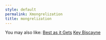 ```yaml
---
style: default
permalink: Xmongrelization
title: mongrelization
---
```

You may also like:
[Best as it Gets](http://scp-wiki.net/best-as-it-gets)
[Key Biscayne](http://scp-wiki.net/key-biscayne)